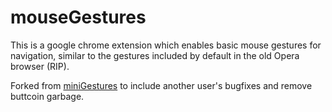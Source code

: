 mouseGestures
=============

This is a google chrome extension which enables basic mouse gestures for navigation, similar to the gestures included by default in the old Opera browser (RIP).

Forked from [miniGestures](https://github.com/ajribeiro/miniGestures) to include another user's bugfixes and remove buttcoin garbage.
